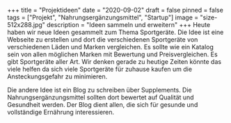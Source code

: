 +++
title = "Projektideen"
date = "2020-09-02"
draft = false
pinned = false
tags = ["Projekt", "Nahrungsergänzungsmittel", "Startup"]
image = "size-512x288.jpg"
description = "Ideen sammeln und erweitern"
+++
Heute haben wir neue Ideen gesammelt zum Thema Sportgeräte. Die Idee ist eine Webseite zu erstellen und dort die verschiedenen Sportgeräte von verschiedenen Läden und Marken vergleichen. Es sollte wie ein Katalog sein von allen möglichen Marken mit Bewertung und Preisvergleichen. Es gibt Sportgeräte aller Art. Wir denken gerade zu heutige Zeiten könnte das viele helfen da sich viele Sportgeräte für zuhause kaufen um die Ansteckungsgefahr zu minimieren.

Die andere Idee ist ein Blog zu schreiben über Supplements. Die Nahrungsergänzungsmittel sollten dort bewertet auf Qualität und Gesundheit werden. Der Blog dient allen, die sich für gesunde und vollständige Ernährung interessieren.